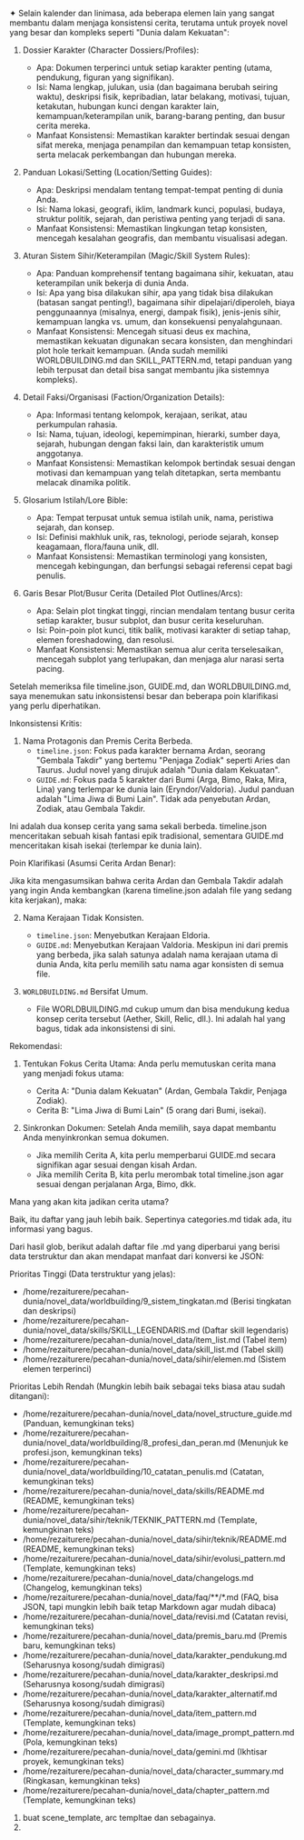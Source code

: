✦ Selain kalender dan linimasa, ada beberapa elemen lain yang sangat membantu dalam menjaga konsistensi cerita, terutama untuk
  proyek novel yang besar dan kompleks seperti "Dunia dalam Kekuatan":

   1. Dossier Karakter (Character Dossiers/Profiles):
       * Apa: Dokumen terperinci untuk setiap karakter penting (utama, pendukung, figuran yang signifikan).
       * Isi: Nama lengkap, julukan, usia (dan bagaimana berubah seiring waktu), deskripsi fisik, kepribadian, latar belakang,
         motivasi, tujuan, ketakutan, hubungan kunci dengan karakter lain, kemampuan/keterampilan unik, barang-barang penting,
         dan busur cerita mereka.
       * Manfaat Konsistensi: Memastikan karakter bertindak sesuai dengan sifat mereka, menjaga penampilan dan kemampuan tetap
         konsisten, serta melacak perkembangan dan hubungan mereka.

   2. Panduan Lokasi/Setting (Location/Setting Guides):
       * Apa: Deskripsi mendalam tentang tempat-tempat penting di dunia Anda.
       * Isi: Nama lokasi, geografi, iklim, landmark kunci, populasi, budaya, struktur politik, sejarah, dan peristiwa penting
         yang terjadi di sana.
       * Manfaat Konsistensi: Memastikan lingkungan tetap konsisten, mencegah kesalahan geografis, dan membantu visualisasi
         adegan.

   3. Aturan Sistem Sihir/Keterampilan (Magic/Skill System Rules):
       * Apa: Panduan komprehensif tentang bagaimana sihir, kekuatan, atau keterampilan unik bekerja di dunia Anda.
       * Isi: Apa yang bisa dilakukan sihir, apa yang tidak bisa dilakukan (batasan sangat penting!), bagaimana sihir
         dipelajari/diperoleh, biaya penggunaannya (misalnya, energi, dampak fisik), jenis-jenis sihir, kemampuan langka vs.
         umum, dan konsekuensi penyalahgunaan.
       * Manfaat Konsistensi: Mencegah situasi deus ex machina, memastikan kekuatan digunakan secara konsisten, dan
         menghindari plot hole terkait kemampuan. (Anda sudah memiliki WORLDBUILDING.md dan SKILL_PATTERN.md, tetapi panduan
         yang lebih terpusat dan detail bisa sangat membantu jika sistemnya kompleks).

   4. Detail Faksi/Organisasi (Faction/Organization Details):
       * Apa: Informasi tentang kelompok, kerajaan, serikat, atau perkumpulan rahasia.
       * Isi: Nama, tujuan, ideologi, kepemimpinan, hierarki, sumber daya, sejarah, hubungan dengan faksi lain, dan
         karakteristik umum anggotanya.
       * Manfaat Konsistensi: Memastikan kelompok bertindak sesuai dengan motivasi dan kemampuan yang telah ditetapkan, serta
         membantu melacak dinamika politik.

   5. Glosarium Istilah/Lore Bible:
       * Apa: Tempat terpusat untuk semua istilah unik, nama, peristiwa sejarah, dan konsep.
       * Isi: Definisi makhluk unik, ras, teknologi, periode sejarah, konsep keagamaan, flora/fauna unik, dll.
       * Manfaat Konsistensi: Memastikan terminologi yang konsisten, mencegah kebingungan, dan berfungsi sebagai referensi
         cepat bagi penulis.

   6. Garis Besar Plot/Busur Cerita (Detailed Plot Outlines/Arcs):
       * Apa: Selain plot tingkat tinggi, rincian mendalam tentang busur cerita setiap karakter, busur subplot, dan busur
         cerita keseluruhan.
       * Isi: Poin-poin plot kunci, titik balik, motivasi karakter di setiap tahap, elemen foreshadowing, dan resolusi.
       * Manfaat Konsistensi: Memastikan semua alur cerita terselesaikan, mencegah subplot yang terlupakan, dan menjaga alur
         narasi serta pacing.


Setelah memeriksa file timeline.json, GUIDE.md, dan WORLDBUILDING.md, saya menemukan satu inkonsistensi besar dan beberapa poin klarifikasi yang perlu diperhatikan.

  Inkonsistensi Kritis:

   1. Nama Protagonis dan Premis Cerita Berbeda.
       * `timeline.json`: Fokus pada karakter bernama Ardan, seorang "Gembala Takdir" yang bertemu "Penjaga Zodiak" seperti Aries dan Taurus. Judul novel yang dirujuk adalah "Dunia dalam Kekuatan".
       * `GUIDE.md`: Fokus pada 5 karakter dari Bumi (Arga, Bimo, Raka, Mira, Lina) yang terlempar ke dunia lain (Eryndor/Valdoria). Judul panduan adalah "Lima Jiwa di Bumi Lain". Tidak ada
         penyebutan Ardan, Zodiak, atau Gembala Takdir.

  Ini adalah dua konsep cerita yang sama sekali berbeda. timeline.json menceritakan sebuah kisah fantasi epik tradisional, sementara GUIDE.md menceritakan kisah isekai (terlempar ke dunia lain).

  Poin Klarifikasi (Asumsi Cerita Ardan Benar):

  Jika kita mengasumsikan bahwa cerita Ardan dan Gembala Takdir adalah yang ingin Anda kembangkan (karena timeline.json adalah file yang sedang kita kerjakan), maka:

   2. Nama Kerajaan Tidak Konsisten.
       * `timeline.json`: Menyebutkan Kerajaan Eldoria.
       * `GUIDE.md`: Menyebutkan Kerajaan Valdoria.
      Meskipun ini dari premis yang berbeda, jika salah satunya adalah nama kerajaan utama di dunia Anda, kita perlu memilih satu nama agar konsisten di semua file.

   3. `WORLDBUILDING.md` Bersifat Umum.
       * File WORLDBUILDING.md cukup umum dan bisa mendukung kedua konsep cerita tersebut (Aether, Skill, Relic, dll.). Ini adalah hal yang bagus, tidak ada inkonsistensi di sini.

  Rekomendasi:

   1. Tentukan Fokus Cerita Utama: Anda perlu memutuskan cerita mana yang menjadi fokus utama:
       * Cerita A: "Dunia dalam Kekuatan" (Ardan, Gembala Takdir, Penjaga Zodiak).
       * Cerita B: "Lima Jiwa di Bumi Lain" (5 orang dari Bumi, isekai).

   2. Sinkronkan Dokumen: Setelah Anda memilih, saya dapat membantu Anda menyinkronkan semua dokumen.
       * Jika memilih Cerita A, kita perlu memperbarui GUIDE.md secara signifikan agar sesuai dengan kisah Ardan.
       * Jika memilih Cerita B, kita perlu merombak total timeline.json agar sesuai dengan perjalanan Arga, Bimo, dkk.

  Mana yang akan kita jadikan cerita utama?




Baik, itu daftar yang jauh lebih baik. Sepertinya categories.md tidak ada, itu informasi yang bagus.

  Dari hasil glob, berikut adalah daftar file .md yang diperbarui yang berisi data terstruktur dan akan
  mendapat manfaat dari konversi ke JSON:

  Prioritas Tinggi (Data terstruktur yang jelas):
   * /home/rezaiturere/pecahan-dunia/novel_data/worldbuilding/9_sistem_tingkatan.md (Berisi tingkatan dan
     deskripsi)
   * /home/rezaiturere/pecahan-dunia/novel_data/skills/SKILL_LEGENDARIS.md (Daftar skill legendaris)
   * /home/rezaiturere/pecahan-dunia/novel_data/item_list.md (Tabel item)
   * /home/rezaiturere/pecahan-dunia/novel_data/skill_list.md (Tabel skill)
   * /home/rezaiturere/pecahan-dunia/novel_data/sihir/elemen.md (Sistem elemen terperinci)

  Prioritas Lebih Rendah (Mungkin lebih baik sebagai teks biasa atau sudah ditangani):
   * /home/rezaiturere/pecahan-dunia/novel_data/novel_structure_guide.md (Panduan, kemungkinan teks)
   * /home/rezaiturere/pecahan-dunia/novel_data/worldbuilding/8_profesi_dan_peran.md (Menunjuk ke
     profesi.json, kemungkinan teks)
   * /home/rezaiturere/pecahan-dunia/novel_data/worldbuilding/10_catatan_penulis.md (Catatan, kemungkinan
     teks)
   * /home/rezaiturere/pecahan-dunia/novel_data/skills/README.md (README, kemungkinan teks)
   * /home/rezaiturere/pecahan-dunia/novel_data/sihir/teknik/TEKNIK_PATTERN.md (Template, kemungkinan teks)
   * /home/rezaiturere/pecahan-dunia/novel_data/sihir/teknik/README.md (README, kemungkinan teks)
   * /home/rezaiturere/pecahan-dunia/novel_data/sihir/evolusi_pattern.md (Template, kemungkinan teks)
   * /home/rezaiturere/pecahan-dunia/novel_data/changelogs.md (Changelog, kemungkinan teks)
   * /home/rezaiturere/pecahan-dunia/novel_data/faq/**/*.md (FAQ, bisa JSON, tapi mungkin lebih baik tetap
     Markdown agar mudah dibaca)
   * /home/rezaiturere/pecahan-dunia/novel_data/revisi.md (Catatan revisi, kemungkinan teks)
   * /home/rezaiturere/pecahan-dunia/novel_data/premis_baru.md (Premis baru, kemungkinan teks)
   * /home/rezaiturere/pecahan-dunia/novel_data/karakter_pendukung.md (Seharusnya kosong/sudah dimigrasi)
   * /home/rezaiturere/pecahan-dunia/novel_data/karakter_deskripsi.md (Seharusnya kosong/sudah dimigrasi)
   * /home/rezaiturere/pecahan-dunia/novel_data/karakter_alternatif.md (Seharusnya kosong/sudah dimigrasi)
   * /home/rezaiturere/pecahan-dunia/novel_data/item_pattern.md (Template, kemungkinan teks)
   * /home/rezaiturere/pecahan-dunia/novel_data/image_prompt_pattern.md (Pola, kemungkinan teks)
   * /home/rezaiturere/pecahan-dunia/novel_data/gemini.md (Ikhtisar proyek, kemungkinan teks)
   * /home/rezaiturere/pecahan-dunia/novel_data/character_summary.md (Ringkasan, kemungkinan teks)
   * /home/rezaiturere/pecahan-dunia/novel_data/chapter_pattern.md (Template, kemungkinan teks)

  
1. buat scene_template, arc templtae dan sebagainya.
2. 